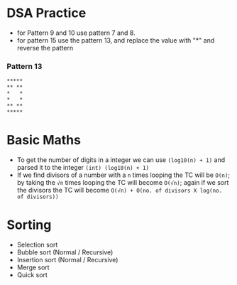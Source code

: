 # DSA Practice

- for Pattern 9 and 10 use pattern 7 and 8.
- for pattern 15 use the pattern 13, and replace the value with "\*" and reverse the pattern

### Pattern 13

```
*****
** **
*   *
*   *
** **
*****
```

# Basic Maths

- To get the number of digits in a integer we can use `(log10(n) + 1)` and parsed it to the integer `(int) (log10(n) + 1)`
- If we find divisors of a number with a `n` times looping the TC will be `O(n)`; by taking the `√n` times looping the TC will become `O(√n)`; again if we sort the divisors the TC will become `O(√n) + O(no. of divisors X log(no. of divisors))`

# Sorting

- Selection sort
- Bubble sort (Normal / Recursive)
- Insertion sort (Normal / Recursive)
- Merge sort
- Quick sort
